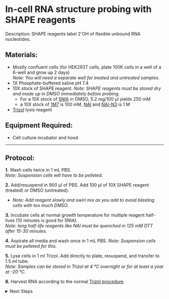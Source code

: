 In-cell RNA structure probing with SHAPE reagents
================================================================================
Description: SHAPE reagents label 2'OH of flexible unbound RNA nucleotides.

Materials:
--------------------------------------------------------------------------------
  * Mostly confluent cells (for HEK293T cells, plate 100K cells in a well of a 6-well and grow up 2 days) <br/>_Note: You will need a separate well for treated and untreated samples._ 
  * 1X Phosphate-buffered saline pH 7.4
  * 10X stock of SHAPE reagent. _Note: SHAPE reagents must be stored dry and made up in DMSO immediately before probing._
    * For a 10X stock of [5NIA](https://www.sigmaaldrich.com/catalog/product/aldrich/s428396?lang=en&region=US&cm_sp=Insite-_-caSrpResults_srpRecs_srpModel_5-nitroisatoic%20anhydride-_-srpRecs3-1) in DMSO, 5.2 mg/100 µl yields 250 mM
    * a 10X stock of [1M7](https://www.sigmaaldrich.com/catalog/product/aldrich/908401?lang=en&region=US&cm_sp=Insite-_-caContent_prodMerch_gruCrossEntropy-_-prodMerch10-1) is 100 mM, [NAI](https://www.sigmaaldrich.com/catalog/product/mm/03310?lang=en&region=US) and [NAI-N3](https://www.sigmaaldrich.com/catalog/product/aldrich/913812?lang=en&region=US) is 1 M
  * [Trizol](https://www.thermofisher.com/order/catalog/product/15596026#/15596026) lysis reagent
     
Equipment Required:
--------------------------------------------------------------------------------
  * Cell culture incubator and hood
___
Protocol:
--------------------------------------------------------------------------------

**1.** Wash cells twice in 1 mL PBS.<br/>_Note: Suspension cells will have to be pelleted._

**2.** Add/resuspend in 900 µl of PBS. Add 100 µl of 10X SHAPE reagent (treated) or DMSO (untreated).
  * _Note: Add reagent slowly and swirl mix as you add to avoid blasting cells with too much DMSO._ 
    
**3.** Incubate cells at normal growth temperature for multiple reagent half-lives (10 minutes is good for 5NIA).<br/>_Note: long half-life reagents like NAI must be quenched in 125 mM DTT after 15-30 minutes._ 
  
**4.** Aspirate all media and wash once in 1 mL PBS. _Note: Suspension cells must be pelleted for this._

**5.** Lyse cells in 1 ml Trizol. Add directly to plate, resuspend, and transfer to 1.5 ml tube.<br/>_Note: Samples can be stored in Trizol at 4 °C overnight or for at least a year at -20 °C._

**6.** Harvest RNA according to the normal [Trizol procedure](../General/Trizol-RNA-Purification.md).
<!-- The text below creates dropdown lists for links to next steps or hyperlinks -->

<details>
  <summary>Next Steps</summary>

</p> <a href="../Mutational-Profiling/MaP-RT-Marathon.md">
MaP with Marathon RT</a>

</p> <a href="../NGS/Second-Strand-Synthesis.md">
Second-Strand Synthesis</a>

</p> <a href="../NGS/Two-Step-PCR-Library.md">
2-step PCR library generation </a>

</details>
